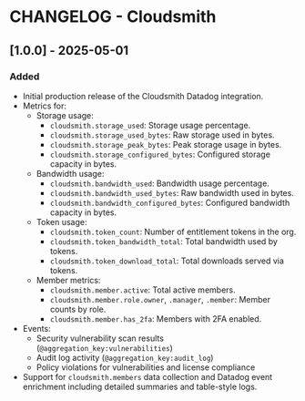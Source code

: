 # CHANGELOG - Cloudsmith

## [1.0.0] - 2025-05-01

### Added
- Initial production release of the Cloudsmith Datadog integration.
- Metrics for:
  - Storage usage:
    - `cloudsmith.storage_used`: Storage usage percentage.
    - `cloudsmith.storage_used_bytes`: Raw storage used in bytes.
    - `cloudsmith.storage_peak_bytes`: Peak storage usage in bytes.
    - `cloudsmith.storage_configured_bytes`: Configured storage capacity in bytes.
  - Bandwidth usage:
    - `cloudsmith.bandwidth_used`: Bandwidth usage percentage.
    - `cloudsmith.bandwidth_used_bytes`: Raw bandwidth used in bytes.
    - `cloudsmith.bandwidth_configured_bytes`: Configured bandwidth capacity in bytes.
  - Token usage:
    - `cloudsmith.token_count`: Number of entitlement tokens in the org.
    - `cloudsmith.token_bandwidth_total`: Total bandwidth used by tokens.
    - `cloudsmith.token_download_total`: Total downloads served via tokens.
  - Member metrics:
    - `cloudsmith.member.active`: Total active members.
    - `cloudsmith.member.role.owner`, `.manager`, `.member`: Member counts by role.
    - `cloudsmith.member.has_2fa`: Members with 2FA enabled.
- Events:
  - Security vulnerability scan results (`@aggregation_key:vulnerabilities`)
  - Audit log activity (`@aggregation_key:audit_log`)
  - Policy violations for vulnerabilities and license compliance
- Support for `cloudsmith.members` data collection and Datadog event enrichment including detailed summaries and table-style logs.